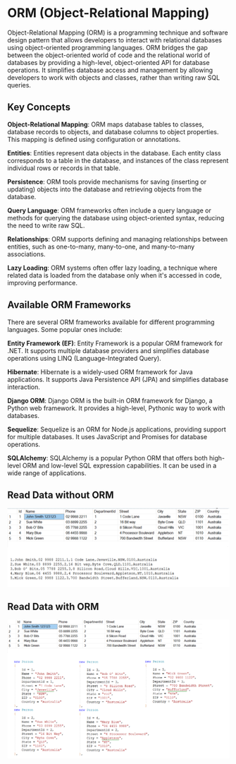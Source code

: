 # ORM (Object-Relational Mapping)

Object-Relational Mapping (ORM) is a programming technique and software design pattern that allows developers to interact with relational databases using object-oriented programming languages. ORM bridges the gap between the object-oriented world of code and the relational world of databases by providing a high-level, object-oriented API for database operations. It simplifies database access and management by allowing developers to work with objects and classes, rather than writing raw SQL queries.

## Key Concepts

**Object-Relational Mapping**: ORM maps database tables to classes, database records to objects, and database columns to object properties. This mapping is defined using configuration or annotations.

**Entities**: Entities represent data objects in the database. Each entity class corresponds to a table in the database, and instances of the class represent individual rows or records in that table.

**Persistence**: ORM tools provide mechanisms for saving (inserting or updating) objects into the database and retrieving objects from the database.

**Query Language**: ORM frameworks often include a query language or methods for querying the database using object-oriented syntax, reducing the need to write raw SQL.

**Relationships**: ORM supports defining and managing relationships between entities, such as one-to-many, many-to-one, and many-to-many associations.

**Lazy Loading**: ORM systems often offer lazy loading, a technique where related data is loaded from the database only when it's accessed in code, improving performance.

## Available ORM Frameworks

There are several ORM frameworks available for different programming languages. Some popular ones include:

**Entity Framework (EF)**: Entity Framework is a popular ORM framework for .NET. It supports multiple database providers and simplifies database operations using LINQ (Language-Integrated Query).

**Hibernate**: Hibernate is a widely-used ORM framework for Java applications. It supports Java Persistence API (JPA) and simplifies database interaction.

**Django ORM**: Django ORM is the built-in ORM framework for Django, a Python web framework. It provides a high-level, Pythonic way to work with databases.

**Sequelize**: Sequelize is an ORM for Node.js applications, providing support for multiple databases. It uses JavaScript and Promises for database operations.

**SQLAlchemy**: SQLAlchemy is a popular Python ORM that offers both high-level ORM and low-level SQL expression capabilities. It can be used in a wide range of applications.

## Read Data without ORM

![1](../Images/JH_2023-10-29-15-27-29.png)

## Read Data with ORM

![](../Images/JH_2023-10-29-15-30-50.png)